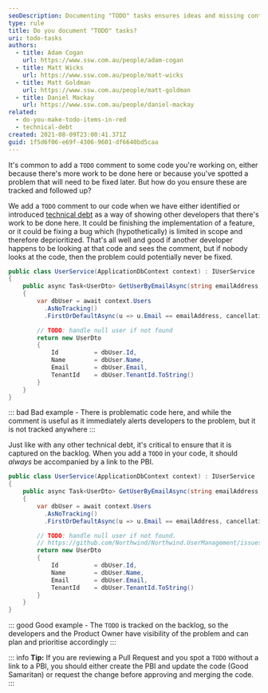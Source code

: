 ```yaml
---
seoDescription: Documenting "TODO" tasks ensures ideas and missing content are tracked, making it easier to prioritize and complete tasks.
type: rule
title: Do you document "TODO" tasks?
uri: todo-tasks
authors:
  - title: Adam Cogan
    url: https://www.ssw.com.au/people/adam-cogan
  - title: Matt Wicks
    url: https://www.ssw.com.au/people/matt-wicks
  - title: Matt Goldman
    url: https://www.ssw.com.au/people/matt-goldman
  - title: Daniel Mackay
    url: https://www.ssw.com.au/people/daniel-mackay
related:
  - do-you-make-todo-items-in-red
  - technical-debt
created: 2021-08-09T23:00:41.371Z
guid: 1f5d6f06-e69f-4306-9601-df6640bd5caa
---
```


It's common to add a `TODO` comment to some code you're working on, either because there's more work to be done here or because you've spotted a problem that will need to be fixed later. But how do you ensure these are tracked and followed up?

<!--endintro-->

We add a `TODO` comment to our code when we have either identified or introduced [technical debt](/technical-debt) as a way of showing other developers that there's work to be done here. It could be finishing the implementation of a feature, or it could be fixing a bug which (hypothetically) is limited in scope and therefore deprioritized. That's all well and good if another developer happens to be looking at that code and sees the comment, but if nobody looks at the code, then the problem could potentially never be fixed.

```cs
public class UserService(ApplicationDbContext context) : IUserService
{
    public async Task<UserDto> GetUserByEmailAsync(string emailAddress, CancellationToken cancellationToken = default)
    {
        var dbUser = await context.Users
          .AsNoTracking()
          .FirstOrDefaultAsync(u => u.Email == emailAddress, cancellationToken);

        // TODO: handle null user if not found
        return new UserDto
        {
            Id          = dbUser.Id,
            Name        = dbUser.Name,
            Email       = dbUser.Email,
            TenantId    = dbUser.TenantId.ToString()
        }
    }
}
```

::: bad
Bad example - There is problematic code here, and while the comment is useful as it immediately alerts developers to the problem, but it is not tracked anywhere
:::

Just like with any other technical debt, it's critical to ensure that it is captured on the backlog. When you add a `TODO` in your code, it should _always_ be accompanied by a link to the PBI.

```cs
public class UserService(ApplicationDbContext context) : IUserService
{
    public async Task<UserDto> GetUserByEmailAsync(string emailAddress, CancellationToken cancellationToken = default)
    {
        var dbUser = await context.Users
          .AsNoTracking()
          .FirstOrDefaultAsync(u => u.Email == emailAddress, cancellationToken);

        // TODO: handle null user if not found. 
        // https://github.com/Northwind/Northwind.UserManagement/issues/324
        return new UserDto
        {
            Id          = dbUser.Id,
            Name        = dbUser.Name,
            Email       = dbUser.Email,
            TenantId    = dbUser.TenantId.ToString()
        }
    }
}
```

::: good
Good example - The `TODO` is tracked on the backlog, so the developers and the Product Owner have visibility of the problem and can plan and prioritise accordingly
:::

::: info
**Tip:** If you are reviewing a Pull Request and you spot a `TODO` without a link to a PBI, you should either create the PBI and update the code (Good Samaritan) or request the change before approving and merging the code.
:::
